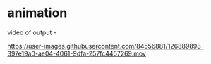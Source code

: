 #  animation



video of output -



https://user-images.githubusercontent.com/84556881/126889898-397e19a0-ae04-4061-9dfa-257fc4457269.mov

